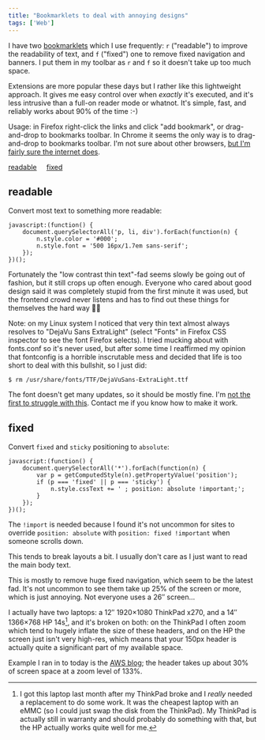 ```yaml
---
title: "Bookmarklets to deal with annoying designs"
tags: ['Web']
---
```


I have two [bookmarklets][bookmarklet] which I use frequently: `r` ("readable")
to improve the readability of text, and `f` ("fixed") one to remove fixed
navigation and banners. I put them in my toolbar as `r` and `f` so it doesn't
take up too much space.

Extensions are more popular these days but I rather like this lightweight
approach. It gives me easy control over when *exactly* it's executed, and it's
less intrusive than a full-on reader mode or whatnot. It's simple, fast, and
reliably works about 90% of the time :-)

Usage: in Firefox right-click the links and click "add bookmark", or
drag-and-drop to bookmarks toolbar. In Chrome it seems the only way is to
drag-and-drop to bookmarks toolbar. I'm not sure about other browsers, [but I'm
fairly sure the internet does][ddg].

<a href="javascript:(function() {
    document.querySelectorAll('p, li, div').forEach(function(n) {
        n.style.color = '#000';
        n.style.font = '500 16px/1.7em sans-serif';
    });
})();">readable</a> &nbsp; &nbsp; <a href="javascript:(function() {
    document.querySelectorAll('*').forEach(function(n) {
        var p = getComputedStyle(n).getPropertyValue('position');
        if (p === 'fixed' || p === 'sticky') {
            n.style.cssText += ' ; position: absolute !important;';
        }
    });
})();">fixed</a>

[bookmarklet]: https://en.wikipedia.org/wiki/Bookmarklet
[ddg]: https://duckduckgo.com/?q=how+to+add+a+bookmarklet&t=ffab&ia=web

readable
--------
Convert most text to something more readable:

    javascript:(function() {
        document.querySelectorAll('p, li, div').forEach(function(n) {
            n.style.color = '#000';
            n.style.font = '500 16px/1.7em sans-serif';
        });
    })();

Fortunately the "low contrast thin text"-fad seems slowly be going out of
fashion, but it still crops up often enough. Everyone who cared about good
design said it was completely stupid from the first minute it was used, but the
frontend crowd never listens and has to find out these things for themselves the
hard way 🤷‍♂️

[fc]: https://www.reddit.com/r/linuxquestions/comments/a4h90n/using_fontconfig_to_block_a_problematic_font/

Note: on my Linux system I noticed that very thin text almost always resolves to
"DejaVu Sans ExtraLight" (select "Fonts" in Firefox CSS inspector to see the
font Firefox selects). I tried mucking about with fonts.conf so it's never used,
but after some time I reaffirmed my opinion that fontconfig is a horrible
inscrutable mess and decided that life is too short to deal with this bullshit,
so I just did:

    $ rm /usr/share/fonts/TTF/DejaVuSans-ExtraLight.ttf

The font doesn't get many updates, so it should be mostly fine. I'm [not the
first to struggle with this][fc]. Contact me if you know how to make it work.


fixed
-----

Convert `fixed` and `sticky` positioning to `absolute`:

    javascript:(function() {
        document.querySelectorAll('*').forEach(function(n) {
            var p = getComputedStyle(n).getPropertyValue('position');
            if (p === 'fixed' || p === 'sticky') {
                n.style.cssText += ' ; position: absolute !important;';
            }
        });
    })();

The `!import` is needed because I found it's not uncommon for sites to override
`position: absolute` with `position: fixed !important` when someone scrolls
down.

This tends to break layouts a bit. I usually don't care as I just want to read
the main body text.

This is mostly to remove huge fixed navigation, which seem to be the latest fad.
It's not uncommon to see them take up 25% of the screen or more, which is just
annoying. Not everyone uses a 26″ screen…

I actually have two laptops: a 12″ 1920×1080 ThinkPad x270, and a 14″ 1366×768
HP 14s[^1], and it's broken on both: on the ThinkPad I often zoom which tend to
hugely inflate the size of these headers, and on the HP the screen just isn't
very high-res, which means that your 150px header is actually quite a
significant part of my available space.

[^1]: I got this laptop last month after my ThinkPad broke and I *really* needed
      a replacement to do some work. It was the cheapest laptop with an eMMC (so
      I could just swap the disk from the ThinkPad). My ThinkPad is actually
      still in warranty and should probably do something with that, but the HP
      actually works quite well for me.

Example I ran in to today is the [AWS blog][aws]; the header takes up about 30%
of screen space at a zoom level of 133%.

[aws]: https://aws.amazon.com/blogs/aws/urgent-important-rotate-your-amazon-rds-aurora-and-documentdb-certificates/
